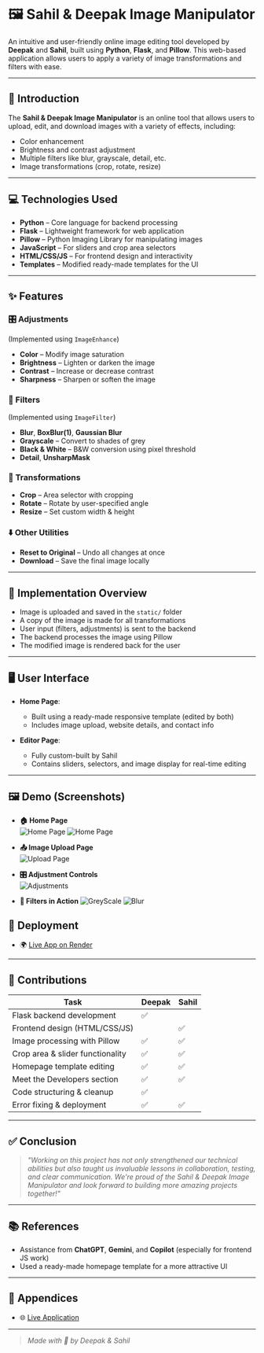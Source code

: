# 🖼️ Sahil & Deepak Image Manipulator

An intuitive and user-friendly online image editing tool developed by **Deepak** and **Sahil**, built using **Python**, **Flask**, and **Pillow**. This web-based application allows users to apply a variety of image transformations and filters with ease.

---

## 📌 Introduction

The **Sahil & Deepak Image Manipulator** is an online tool that allows users to upload, edit, and download images with a variety of effects, including:

- Color enhancement
- Brightness and contrast adjustment
- Multiple filters like blur, grayscale, detail, etc.
- Image transformations (crop, rotate, resize)

---

## 💻 Technologies Used

- **Python** – Core language for backend processing
- **Flask** – Lightweight framework for web application
- **Pillow** – Python Imaging Library for manipulating images
- **JavaScript** – For sliders and crop area selectors
- **HTML/CSS/JS** – For frontend design and interactivity
- **Templates** – Modified ready-made templates for the UI

---

## ✨ Features

### 🎛️ Adjustments
(Implemented using `ImageEnhance`)
- **Color** – Modify image saturation
- **Brightness** – Lighten or darken the image
- **Contrast** – Increase or decrease contrast
- **Sharpness** – Sharpen or soften the image

### 🎨 Filters
(Implemented using `ImageFilter`)
- **Blur**, **BoxBlur(1)**, **Gaussian Blur**
- **Grayscale** – Convert to shades of grey
- **Black & White** – B&W conversion using pixel threshold
- **Detail**, **UnsharpMask**

### 🔧 Transformations
- **Crop** – Area selector with cropping
- **Rotate** – Rotate by user-specified angle
- **Resize** – Set custom width & height

### ⬇️ Other Utilities
- **Reset to Original** – Undo all changes at once
- **Download** – Save the final image locally

---

## 🧠 Implementation Overview

- Image is uploaded and saved in the `static/` folder
- A copy of the image is made for all transformations
- User input (filters, adjustments) is sent to the backend
- The backend processes the image using Pillow
- The modified image is rendered back for the user

---

## 🖥️ User Interface

- **Home Page**:
  - Built using a ready-made responsive template (edited by both)
  - Includes image upload, website details, and contact info

- **Editor Page**:
  - Fully custom-built by Sahil
  - Contains sliders, selectors, and image display for real-time editing

---
## 🖼️ Demo (Screenshots)

- **🏠 Home Page**  
  ![Home Page](ScreenShot/Home.png)
  ![Home Page](ScreenShot/Home2.png)
  
- **📤 Image Upload Page**  
  ![Upload Page](ScreenShot/After%20Image%20uploaded.png)
  
- **🎛️ Adjustment Controls**  
  ![Adjustments](ScreenShot/Filters.png)
  
- **🎨 Filters in Action** 
  ![GreyScale](ScreenShot/GreyScale.png)
  ![Blur](ScreenShot/blur.png)

## 🚀 Deployment

- 🌍 [Live App on Render](https://sahil-and-deepak-image-manipulator.onrender.com)

---

## 🤝 Contributions

| Task | Deepak | Sahil |
|------|--------|-------|
| Flask backend development | ✅ | |
| Frontend design (HTML/CSS/JS) | | ✅ |
| Image processing with Pillow | ✅ | ✅ |
| Crop area & slider functionality | ✅ | ✅ |
| Homepage template editing | ✅ | ✅ |
| Meet the Developers section | ✅ | ✅ |
| Code structuring & cleanup | ✅ | |
| Error fixing & deployment | ✅ | ✅ |

---

## ✅ Conclusion

> *"Working on this project has not only strengthened our technical abilities but also taught us invaluable lessons in collaboration, testing, and clear communication. We're proud of the Sahil & Deepak Image Manipulator and look forward to building more amazing projects together!"*

---

## 📚 References

- Assistance from **ChatGPT**, **Gemini**, and **Copilot** (especially for frontend JS work)
- Used a ready-made homepage template for a more attractive UI

---

## 📎 Appendices

- 🌐 [Live Application](https://sahil-and-deepak-image-manipulator.onrender.com)

---

> *Made with 💖 by Deepak & Sahil*
